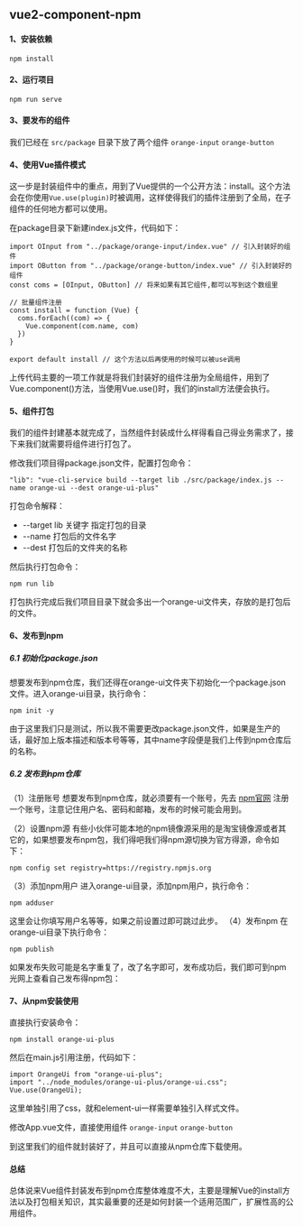 ## vue2-component-npm

#### 1、安装依赖
```
npm install
```

#### 2、运行项目
```
npm run serve
```

#### 3、要发布的组件
我们已经在 `src/package` 目录下放了两个组件 `orange-input` `orange-button`

#### 4、使用Vue插件模式
这一步是封装组件中的重点，用到了Vue提供的一个公开方法：install。这个方法会在你使用`Vue.use(plugin)`时被调用，这样使得我们的插件注册到了全局，在子组件的任何地方都可以使用。

在package目录下新建index.js文件，代码如下：
```
import OInput from "../package/orange-input/index.vue" // 引入封装好的组件
import OButton from "../package/orange-button/index.vue" // 引入封装好的组件
const coms = [OInput, OButton] // 将来如果有其它组件,都可以写到这个数组里

// 批量组件注册
const install = function (Vue) {
  coms.forEach((com) => {
    Vue.component(com.name, com)
  })
}

export default install // 这个方法以后再使用的时候可以被use调用
```
上传代码主要的一项工作就是将我们封装好的组件注册为全局组件，用到了Vue.component()方法，当使用Vue.use()时，我们的install方法便会执行。

#### 5、组件打包
我们的组件封建基本就完成了，当然组件封装成什么样得看自己得业务需求了，接下来我们就需要将组件进行打包了。

修改我们项目得package.json文件，配置打包命令：
```
"lib": "vue-cli-service build --target lib ./src/package/index.js --name orange-ui --dest orange-ui-plus"
```
打包命令解释：

- --target lib 关键字 指定打包的目录
- --name 打包后的文件名字
- --dest 打包后的文件夹的名称

然后执行打包命令：
```
npm run lib
```
打包执行完成后我们项目目录下就会多出一个orange-ui文件夹，存放的是打包后的文件。

#### 6、发布到npm
##### 6.1 初始化package.json
想要发布到npm仓库，我们还得在orange-ui文件夹下初始化一个package.json文件。进入orange-ui目录，执行命令：
```
npm init -y
```
由于这里我们只是测试，所以我不需要更改package.json文件，如果是生产的话，最好加上版本描述和版本号等等，其中name字段便是我们上传到npm仓库后的名称。
##### 6.2 发布到npm仓库
（1）注册账号
想要发布到npm仓库，就必须要有一个账号，先去 [npm官网](https://www.npmjs.com/) 注册一个账号，注意记住用户名、密码和邮箱，发布的时候可能会用到。

（2）设置npm源
有些小伙伴可能本地的npm镜像源采用的是淘宝镜像源或者其它的，如果想要发布npm包，我们得吧我们得npm源切换为官方得源，命令如下：
```
npm config set registry=https://registry.npmjs.org
```
（3）添加npm用户
进入orange-ui目录，添加npm用户，执行命令：
```
npm adduser
```
这里会让你填写用户名等等，如果之前设置过即可跳过此步。
（4）发布npm
在orange-ui目录下执行命令：
```
npm publish
```
如果发布失败可能是名字重复了，改了名字即可，发布成功后，我们即可到npm光网上查看自己发布得npm包：

#### 7、从npm安装使用
直接执行安装命令：
```
npm install orange-ui-plus
```
然后在main.js引用注册，代码如下：
```
import OrangeUi from "orange-ui-plus";
import "../node_modules/orange-ui-plus/orange-ui.css";
Vue.use(OrangeUi);
```
这里单独引用了css，就和element-ui一样需要单独引入样式文件。

修改App.vue文件，直接使用组件 `orange-input` `orange-button`

到这里我们的组件就封装好了，并且可以直接从npm仓库下载使用。

#### 总结
总体说来Vue组件封装发布到npm仓库整体难度不大，主要是理解Vue的install方法以及打包相关知识，其实最重要的还是如何封装一个适用范围广，扩展性高的公用组件。
